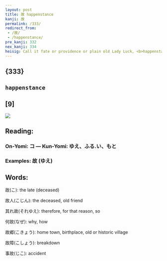 ```yaml
---
layout: post
title: 故 happenstance
kanji: 故
permalink: /333/
redirect_from:
 - /故/
 - /happenstance/
pre_kanji: 332
nex_kanji: 334
heisig: Call it fate or providence or plain old Lady Luck, <b>happenstance</b> is the <i>oldest taskmaster</i> we know. It nearly always has its way.
---
```


## {333}

## `happenstance`

## [9]

<div class="stroke"><img src="E69585.png" /></div>

## Reading:

### On-Yomi: コ &mdash; Kun-Yomi: ゆえ、ふる.い、もと

### Examples: 故 (ゆえ)

## Words:

故(こ): the late (deceased)

故人(こじん): the deceased, old friend

其れ故(それゆえ): therefore, for that reason, so

何故(なぜ): why, how

故郷(こきょう): home town, birthplace, old or historic village

故障(こしょう): breakdown

事故(じこ): accident
